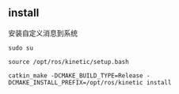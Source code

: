 ## install
安装自定义消息到系统

   `sudo su`

   `source /opt/ros/kinetic/setup.bash`

   `catkin_make -DCMAKE_BUILD_TYPE=Release -DCMAKE_INSTALL_PREFIX=/opt/ros/kinetic install`
